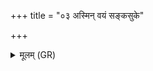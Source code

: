+++
title = "०३ अस्मिन् वयं सङ्कसुके"

+++
<details><summary>मूलम् (GR)</summary>

अस्मिन् वयं संकसुके  
अग्ने रिप्राणि मृज्महे ।  
अभूम यज्ञियाः शुद्धाः  
प्र ण आयूंषि तारिषत् ॥
</details>